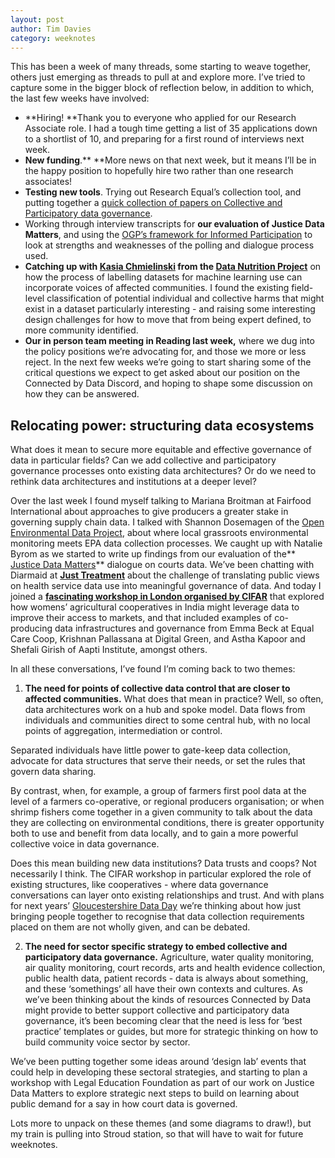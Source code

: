 ```yaml
---
layout: post
author: Tim Davies
category: weeknotes
---
```


This has been a week of many threads, some starting to weave together, others just emerging as threads to pull at and explore more. I’ve tried to capture some in the bigger block of reflection below, in addition to which, the last few weeks have involved:

* **Hiring! **Thank you to everyone who applied for our Research Associate role. I had a tough time getting a list of 35 applications down to a shortlist of 10, and preparing for a first round of interviews next week. 
* **New funding**.** **More news on that next week, but it means I’ll be in the happy position to hopefully hire two rather than one research associates!
* **Testing new tools**. Trying out Research Equal’s collection tool, and putting together a [quick collection of papers on Collective and Participatory data governance](https://www.researchequals.com/collections/t5xp-wh).
* Working through interview transcripts for **our evaluation of Justice Data Matters**, and using the [OGP’s framework for Informed Participation](https://www.opengovpartnership.org/wp-content/uploads/2019/05/Deliberation_Series_Volume-2_Informed_Participation-Guide.pdf) to look at strengths and weaknesses of the polling and dialogue process used. 
* **Catching up with [Kasia Chmielinski](https://twitter.com/kaschm) from the [Data Nutrition Project](https://datanutrition.org/)** on how the process of labelling datasets for machine learning use can incorporate voices of affected communities. I found the existing field-level classification of potential individual and collective harms that might exist in a dataset particularly interesting - and raising some interesting design challenges for how to move that from being expert defined, to more community identified. 
* **Our in person team meeting in Reading last week,** where we dug into the policy positions we’re advocating for, and those we more or less reject. In the next few weeks we’re going to start sharing some of the critical questions we expect to get asked about our position on the Connected by Data Discord, and hoping to shape some discussion on how they can be answered.


## Relocating power: structuring data ecosystems

What does it mean to secure more equitable and effective governance of data in particular fields? Can we add collective and participatory governance processes onto existing data architectures? Or do we need to rethink data architectures and institutions at a deeper level?

Over the last week I found myself talking to Mariana Broitman at Fairfood International about approaches to give producers a greater stake in governing supply chain data. I talked with Shannon Dosemagen of the [Open Environmental Data Project](https://www.openenvironmentaldata.org/), about where local grassroots environmental monitoring meets EPA data collection processes.  We caught up with Natalie Byrom as we started to write up findings from our evaluation of the**[ Justice Data Matters](https://connectedbydata.org/projects/2022-justice-data-matters-evaluation)** dialogue on courts data. We’ve been chatting with Diarmaid at **[Just Treatment](https://justtreatment.org/)** about the challenge of translating public views on health service data use into meaningful governance of data. And today I joined a **[fascinating workshop in London organised by CIFAR](https://cifar.ca/ai/ai-and-society/cifar-solution-networks/data-communities-for-inclusion/)** that explored how womens’ agricultural cooperatives in India might leverage data to improve their access to markets, and that included examples of co-producing data infrastructures and governance from Emma Beck at Equal Care Coop, Krishnan Pallassana at Digital Green, and Astha Kapoor and Shefali Girish of Aapti Institute, amongst others. 

In all these conversations, I’ve found I’m coming back to two themes:

1. **The need for points of collective data control that are closer to affected communities.** What does that mean in practice? Well, so often, data architectures work on a hub and spoke model. Data flows from individuals and communities direct to some central hub, with no local points of aggregation, intermediation or control.  

Separated individuals have little power to gate-keep data collection, advocate for data structures that serve their needs, or set the rules that govern data sharing.  

By contrast, when, for example, a group of farmers first pool data at the level of a farmers co-operative, or regional producers organisation; or when shrimp fishers come together in a given community to talk about the data they are collecting on environmental conditions, there is greater opportunity both to use and benefit from data locally, and to gain a more powerful collective voice in data governance.  

Does this mean building new data institutions? Data trusts and coops? Not necessarily I think. The CIFAR workshop in particular explored the role of existing structures, like cooperatives - where data governance conversations can layer onto existing relationships and trust. And with plans for next years’ [Gloucestershire Data Day](https://docs.google.com/document/d/1WDWW-zFxTGzdPIzjpgIh5MIdWkinEsbg6Si81KA13S0/edit#) we’re thinking about how just bringing people together to recognise that data collection requirements placed on them are not wholly given, and can be debated.

2. **The need for sector specific strategy to embed collective and participatory data governance.** Agriculture, water quality monitoring, air quality monitoring, court records, arts and health evidence collection, public health data, patient records - data is always about something, and these ‘somethings’ all have their own contexts and cultures. As we’ve been thinking about the kinds of resources Connected by Data might provide to better support collective and participatory data governance, it’s been becoming clear that the need is less for ‘best practice’ templates or guides, but more for strategic thinking on how to build community voice sector by sector. 

We’ve been putting together some ideas around ‘design lab’ events that could help in developing these sectoral strategies, and starting to plan a workshop with Legal Education Foundation as part of our work on Justice Data Matters to explore strategic next steps to build on learning about public demand for a say in how court data is governed. 

Lots more to unpack on these themes (and some diagrams to draw!), but my train is pulling into Stroud station, so that will have to wait for future weeknotes. 
